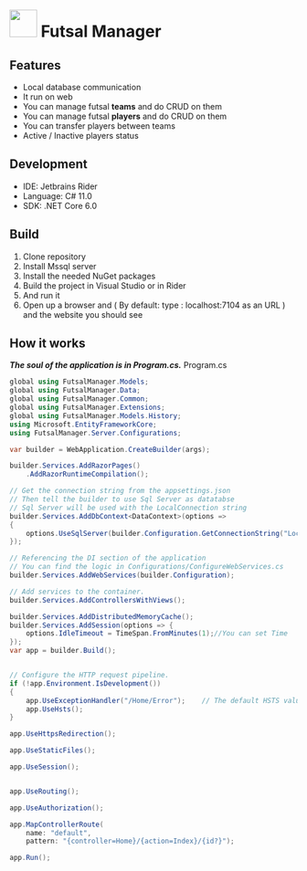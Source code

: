 <img src="https://upload.wikimedia.org/wikipedia/commons/thumb/d/d3/Soccerball.svg/500px-Soccerball.svg.png" width=48> Futsal Manager
=======================
## Features
- Local database communication
- It run on web
- You can manage futsal <strong>teams</strong> and do CRUD on them
- You can manage futsal <strong>players</strong> and do CRUD on them
- You can transfer players between teams
- Active / Inactive players status

## Development

- IDE: Jetbrains Rider
- Language: C# 11.0
- SDK: .NET Core 6.0

## Build
1. Clone repository
2. Install Mssql server
3. Install the needed NuGet packages
4. Build the project in Visual Studio or in Rider
5. And run it
6. Open up a browser and ( By default: type : localhost:7104 as an URL ) and the website you should see

## How it works
<strong><i>The soul of the application is in Program.cs.</i></strong>
Program.cs
```C#
global using FutsalManager.Models;
global using FutsalManager.Data;
global using FutsalManager.Common;
global using FutsalManager.Extensions;
global using FutsalManager.Models.History;
using Microsoft.EntityFrameworkCore;
using FutsalManager.Server.Configurations;

var builder = WebApplication.CreateBuilder(args);

builder.Services.AddRazorPages()
    .AddRazorRuntimeCompilation(); 

// Get the connection string from the appsettings.json
// Then tell the builder to use Sql Server as datatabse
// Sql Server will be used with the LocalConnection string
builder.Services.AddDbContext<DataContext>(options =>
{
    options.UseSqlServer(builder.Configuration.GetConnectionString("LocalConnection"));
});

// Referencing the DI section of the application
// You can find the logic in Configurations/ConfigureWebServices.cs
builder.Services.AddWebServices(builder.Configuration);

// Add services to the container.
builder.Services.AddControllersWithViews();

builder.Services.AddDistributedMemoryCache();  
builder.Services.AddSession(options => {  
    options.IdleTimeout = TimeSpan.FromMinutes(1);//You can set Time   
});  
var app = builder.Build();


// Configure the HTTP request pipeline.
if (!app.Environment.IsDevelopment())
{
    app.UseExceptionHandler("/Home/Error");    // The default HSTS value is 30 days. You may want to change this for production scenarios, see https://aka.ms/aspnetcore-hsts.
    app.UseHsts();
}

app.UseHttpsRedirection();

app.UseStaticFiles();

app.UseSession();


app.UseRouting();

app.UseAuthorization();

app.MapControllerRoute(
    name: "default",
    pattern: "{controller=Home}/{action=Index}/{id?}");

app.Run();
```
